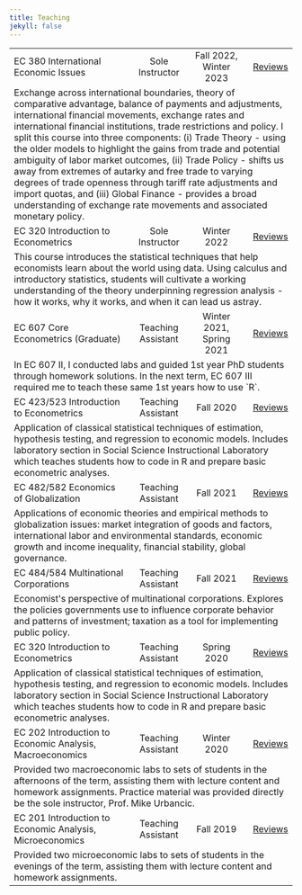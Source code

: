```yaml
---
title: Teaching
jekyll: false
---
```


<table>
  <tr>
    <td style="text-align: left">EC 380 International Economic Issues</td>
    <td style="text-align: center">Sole Instructor</td>
    <td style="text-align: center">Fall 2022, Winter 2023</td>
    <td style="text-align: right"><a href="https://philip-economides.com/review/ec380_fall_2022/">Reviews</a></td>
  </tr>
  <tr>
    <td colspan="4">
      Exchange across international boundaries, theory of comparative advantage, balance of payments and adjustments, international financial movements, exchange rates and international financial institutions, trade restrictions and policy. I split this course into three components: (i) Trade Theory - using the older models to highlight the gains from trade and potential ambiguity of labor market outcomes, (ii) Trade Policy - shifts us away from extremes of autarky and free trade to varying degrees of trade openness through tariff rate adjustments and import quotas, and (iii) Global Finance - provides a broad understanding of exchange rate movements and associated monetary policy.<br></td>
  </tr>
  <tr>
    <td style="text-align: left">EC 320 Introduction to Econometrics</td>
    <td style="text-align: center">Sole Instructor</td>
    <td style="text-align: center">Winter 2022</td>
    <td style="text-align: right"><a href="https://philip-economides.com/review/ec320_spring_2022/">Reviews</a></td>
  </tr>
  <tr>
    <td colspan="4">
      This course introduces the statistical techniques that help economists learn about the world using data. Using calculus and introductory statistics, students will cultivate a working understanding of the theory underpinning regression analysis - how it works, why it works, and when it can lead us astray.
    </td>
  </tr>
  <tr>
    <td style="text-align: left">EC 607 Core Econometrics (Graduate)</td>
    <td style="text-align: center">Teaching Assistant</td>
    <td style="text-align: center">Winter 2021, Spring 2021</td>
    <td style="text-align: right"><a href="https://philip-economides.com/review/ec607_spring_2021/">Reviews</a></td>
  </tr>
  <tr>
    <td colspan="4">
      In EC 607 II, I conducted labs and guided 1st year PhD students through homework solutions. In the next term, EC 607 III required me to teach these same 1st years how to use `R`.
    </td>
  </tr>
  <tr>
    <td style="text-align: left">EC 423/523 Introduction to Econometrics</td>
    <td style="text-align: center">Teaching Assistant</td>
    <td style="text-align: center">Fall 2020</td>
    <td style="text-align: right"><a href="https://philip-economides.com/review/ec421_spring_2021/">Reviews</a></td>
  </tr>
  <tr>
    <td colspan="4">
      Application of classical statistical techniques of estimation, hypothesis testing, and regression to economic models. Includes laboratory section in Social Science Instructional Laboratory which teaches students how to code in R and prepare basic econometric analyses.<br>
    </td>
  </tr>
  <tr>
    <td style="text-align: left">EC 482/582 Economics of Globalization</td>
    <td style="text-align: center">Teaching Assistant</td>
    <td style="text-align: center">Fall 2021</td>
    <td style="text-align: right"><a href="https://philip-economides.com/review/ec482_fall_2021/">Reviews</a></td>
  </tr>
  <tr>
    <td colspan="4">
      Applications of economic theories and empirical methods to globalization issues: market integration of goods and factors, international labor and environmental standards, economic growth and income inequality, financial stability, global governance.
    </td>
  </tr>
  <tr>
    <td style="text-align: left">EC 484/584 Multinational Corporations</td>
    <td style="text-align: center">Teaching Assistant</td>
    <td style="text-align: center">Fall 2021</td>
    <td style="text-align: right"><a href="https://philip-economides.com/review/ec484_fall_2021/">Reviews</a></td>
  </tr>
  <tr>
    <td colspan="4">
      Economist's perspective of multinational corporations. Explores the policies governments use to influence corporate behavior and patterns of investment; taxation as a tool for implementing public policy.
    </td>
  </tr>
      <tr>
    <td style="text-align: left">EC 320 Introduction to Econometrics</td>
    <td style="text-align: center">Teaching Assistant</td>
    <td style="text-align: center">Spring 2020</td>
    <td style="text-align: right"><a href="https://philip-economides.com/review/ec320_spring_2020/">Reviews</a></td>
  </tr>
  <tr>
    <td colspan="4">
      Application of classical statistical techniques of estimation, hypothesis testing, and regression to economic models. Includes laboratory section in Social Science Instructional Laboratory which teaches students how to code in R and prepare basic econometric analyses.
    </td>
  </tr>
        <tr>
    <td style="text-align: left">EC 202 Introduction to Economic Analysis, Macroeconomics</td>
    <td style="text-align: center">Teaching Assistant</td>
    <td style="text-align: center">Winter 2020</td>
    <td style="text-align: right"><a href="https://philip-economides.com/review/ec202_winter_2020/">Reviews</a></td>
  </tr>
  <tr>
    <td colspan="4">
      Provided two macroeconomic labs to sets of students in the afternoons of the term, assisting them with lecture content and homework assignments. Practice material was provided directly be the sole instructor, Prof. Mike Urbancic. 
    </td>
  </tr>
  <tr>
    <td style="text-align: left">EC 201 Introduction to Economic Analysis, Microeconomics</td>
    <td style="text-align: center">Teaching Assistant</td>
    <td style="text-align: center">Fall 2019</td>
    <td style="text-align: right"><a href="https://philip-economides.com/review/ec201_fall_2019/">Reviews</a></td>
  </tr>
  <tr>
    <td colspan="4">
      Provided two microeconomic labs to sets of students in the evenings of the term, assisting them with lecture content and homework assignments.
    </td>
  </tr>
</table>

